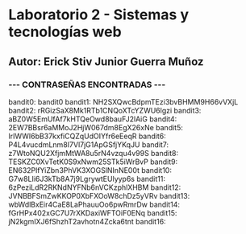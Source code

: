 # Laboratorio 2 - Sistemas y tecnologías web
## Autor: Erick Stiv Junior Guerra Muñoz
### --- CONTRASEÑAS ENCONTRADAS ---
bandit0: bandit0
bandit1: NH2SXQwcBdpmTEzi3bvBHMM9H66vVXjL
bandit2: rRGizSaX8Mk1RTb1CNQoXTcYZWU6lgzi
bandit3: aBZ0W5EmUfAf7kHTQeOwd8bauFJ2lAiG
bandit4: 2EW7BBsr6aMMoJ2HjW067dm8EgX26xNe
bandit5: lrIWWI6bB37kxfiCQZqUdOIYfr6eEeqR
bandit6: P4L4vucdmLnm8I7Vl7jG1ApGSfjYKqJU
bandit7: z7WtoNQU2XfjmMtWA8u5rN4vzqu4v99S
bandit8: TESKZC0XvTetK0S9xNwm25STk5iWrBvP
bandit9: EN632PlfYiZbn3PhVK3XOGSlNInNE00t
bandit10: G7w8LIi6J3kTb8A7j9LgrywtEUlyyp6s
bandit11: 6zPeziLdR2RKNdNYFNb6nVCKzphlXHBM
bandit12: JVNBBFSmZwKKOP0XbFXOoW8chDz5yVRv
bandit13: wbWdlBxEir4CaE8LaPhauuOo6pwRmrDw
bandit14: fGrHPx402xGC7U7rXKDaxiWFTOiF0ENq
bandit15: jN2kgmIXJ6fShzhT2avhotn4Zcka6tnt
bandit16: 
